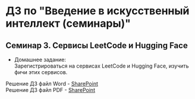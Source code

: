 # ДЗ по "Введение в искусственный интеллект (семинары)"

## Семинар 3. Сервисы LeetCode и Hugging Face

* Домашнее задание:  
 Зарегистрироваться на сервисах LeetCode и Hugging Face, изучить фичи этих сервисов.

Решение ДЗ файл Word - [SharePoint](https://glonassgps-my.sharepoint.com/:w:/g/personal/uc20100_glonassgps_onmicrosoft_com/EbFUBHzLRqVIrPe0wLXq9KcBTv6Ja_cT3B8GE2P_gl16lw?e=aFy77b)  
Решение ДЗ файл PDF - [SharePoint](https://glonassgps-my.sharepoint.com/:b:/g/personal/uc20100_glonassgps_onmicrosoft_com/EQoa7c4HYWNOjJ4WRSmRIn8BwGtB8SqYqbHPniO1jjHfQQ?e=RKgE0C)